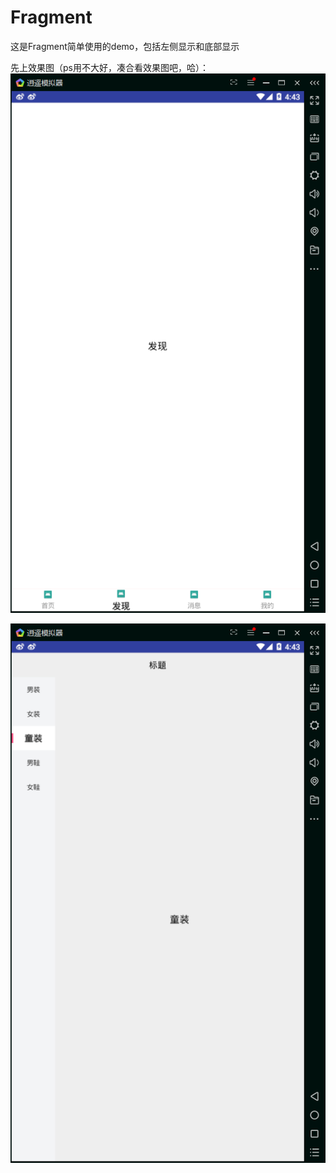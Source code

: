 # Fragment
这是Fragment简单使用的demo，包括左侧显示和底部显示

先上效果图（ps用不大好，凑合看效果图吧，哈）：
![1](https://github.com/wuqingsen/Fragment/blob/master/%E6%95%88%E6%9E%9C%E5%9B%BE/1.png)  

![1](https://github.com/wuqingsen/Fragment/blob/master/%E6%95%88%E6%9E%9C%E5%9B%BE/2.png) 


